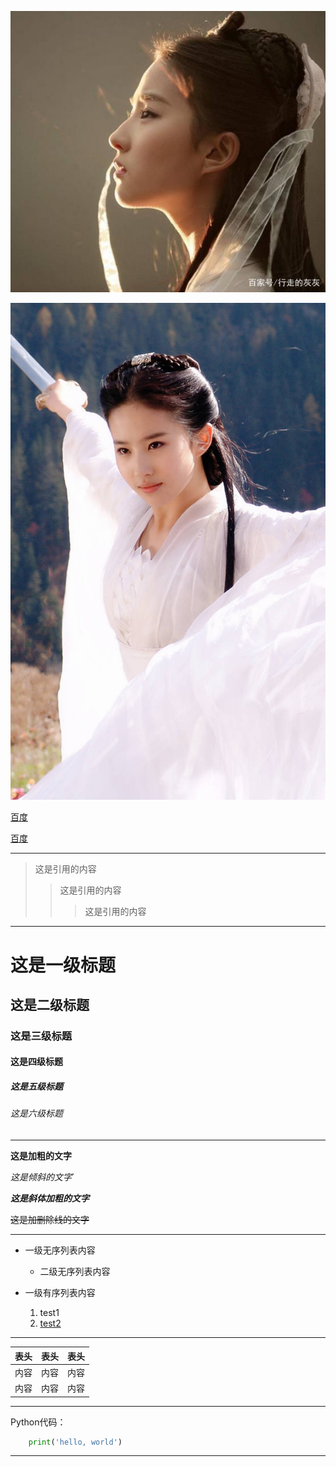 
<!-- 服务器图片 -->

![图片alt](./images/刘亦菲1.jpeg)
<!--  本地图片 -->
![](./images/刘亦菲2.jpeg)

<!-- 超链接 -->
[百度](http://baidu.com)

[百度](http://baidu.com "百度一下")
 

---

> 这是引用的内容
>> 这是引用的内容
>>> 这是引用的内容
 

---
# 这是一级标题

## 这是二级标题

### 这是三级标题

#### 这是四级标题

##### 这是五级标题

###### 这是六级标题
 

---

**这是加粗的文字**

*这是倾斜的文字*`

***这是斜体加粗的文字***

~~这是加删除线的文字~~
 

---

 - 一级无序列表内容
    - 二级无序列表内容


 - 一级有序列表内容
   1. test1
   2. <u> test2 </u>

---

| 表头 |  表头 | 表头 |
|-----|:-----:|-----:|
| 内容 |  内容 | 内容 |
| 内容 |  内容 | 内容 |

---

Python代码：

```Python
    print('hello, world')
```

---
 